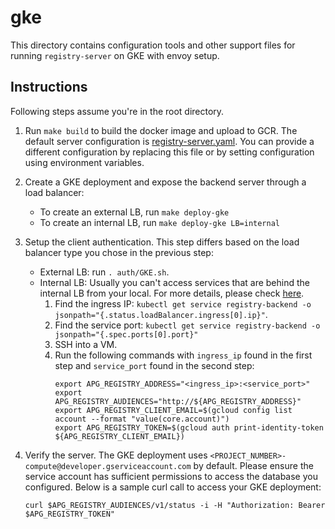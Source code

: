 # gke

This directory contains configuration tools and other support files for running
`registry-server` on GKE with envoy setup.

## Instructions

Following steps assume you're in the root directory.

1. Run `make build` to build the docker image and upload to GCR. The default
   server configuration is
   [registry-server.yaml](../../config/registry-server.yaml). You can provide a
   different configuration by replacing this file or by setting configuration
   using environment variables.

1. Create a GKE deployment and expose the backend server through a load
   balancer:

   - To create an external LB, run `make deploy-gke`
   - To create an internal LB, run `make deploy-gke LB=internal`

1. Setup the client authentication. This step differs based on the load
   balancer type you chose in the previous step:
   - External LB: run `. auth/GKE.sh`.
   - Internal LB: Usually you can't access services that are behind the
     internal LB from your local. For more details, please check
     [here](https://cloud.google.com/kubernetes-engine/docs/how-to/internal-load-balancing#inspect).
     1. Find the ingress IP:
        `kubectl get service registry-backend -o jsonpath="{.status.loadBalancer.ingress[0].ip}"`.
     1. Find the service port:
        `kubectl get service registry-backend -o jsonpath="{.spec.ports[0].port}"`
     1. SSH into a VM.
     1. Run the following commands with `ingress_ip` found in the first step
        and `service_port` found in the second step:
        ```shell script
        export APG_REGISTRY_ADDRESS="<ingress_ip>:<service_port>"
        export APG_REGISTRY_AUDIENCES="http://${APG_REGISTRY_ADDRESS}"
        export APG_REGISTRY_CLIENT_EMAIL=$(gcloud config list account --format "value(core.account)")
        export APG_REGISTRY_TOKEN=$(gcloud auth print-identity-token ${APG_REGISTRY_CLIENT_EMAIL})
        ```
1. Verify the server. The GKE deployment uses
   `<PROJECT_NUMBER>-compute@developer.gserviceaccount.com` by default. Please
   ensure the service account has sufficient permissions to access the database
   you configured. Below is a sample curl call to access your GKE deployment:

   ```shell script
   curl $APG_REGISTRY_AUDIENCES/v1/status -i -H "Authorization: Bearer $APG_REGISTRY_TOKEN"
   ```
